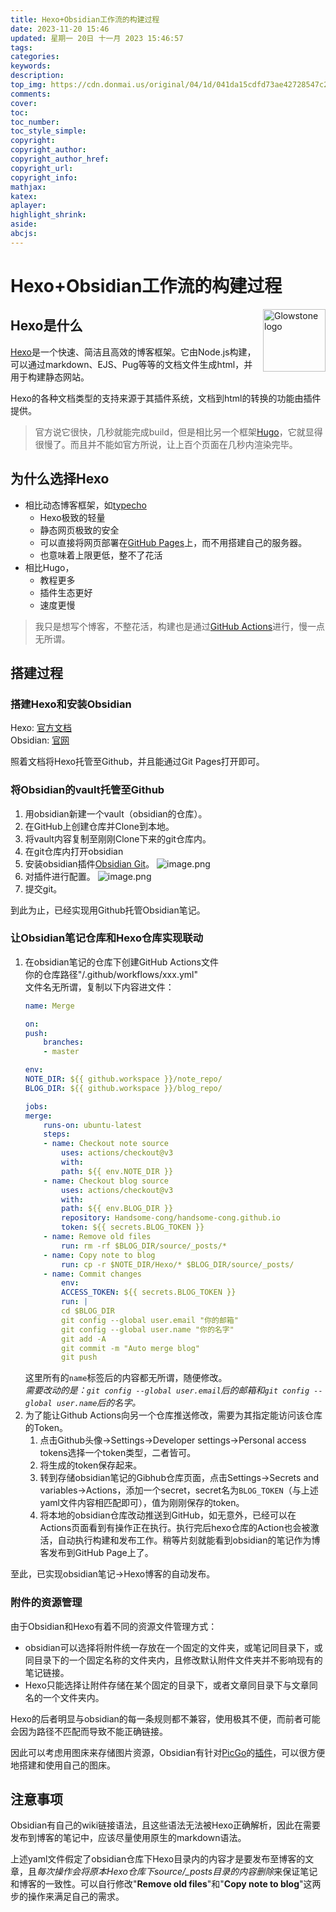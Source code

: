 ```yaml
---
title: Hexo+Obsidian工作流的构建过程
date: 2023-11-20 15:46
updated: 星期一 20日 十一月 2023 15:46:57
tags:
categories:
keywords:
description:
top_img: https://cdn.donmai.us/original/04/1d/041da15cdfd73ae42728547c20e28ff8.jpg
comments:
cover:
toc:
toc_number:
toc_style_simple:
copyright:
copyright_author:
copyright_author_href:
copyright_url:
copyright_info:
mathjax:
katex:
aplayer:
highlight_shrink:
aside:
abcjs:
---
```

# Hexo+Obsidian工作流的构建过程
<img align="right" alt="Glowstone logo" width="100" src="https://hexo.io/logo.svg">

## Hexo是什么
[Hexo](https://hexo.io/)是一个快速、简洁且高效的博客框架。它由Node.js构建，可以通过markdown、EJS、Pug等等的文档文件生成html，并用于构建静态网站。

Hexo的各种文档类型的支持来源于其插件系统，文档到html的转换的功能由插件提供。

> 官方说它很快，几秒就能完成build，但是相比另一个框架[Hugo](https://gohugo.io/)，它就显得很慢了。而且并不能如官方所说，让上百个页面在几秒内渲染完毕。

## 为什么选择Hexo
- 相比动态博客框架，如[typecho](https://typecho.org/)
	- Hexo极致的轻量 
	- 静态网页极致的安全 
	- 可以直接将网页部署在[GitHub Pages](https://pages.github.com/)上，而不用搭建自己的服务器。
	- 也意味着上限更低，整不了花活
- 相比Hugo，
	- 教程更多
	- 插件生态更好
	- 速度更慢

> 我只是想写个博客，不整花活，构建也是通过[GitHub Actions](https://docs.github.com/zh/actions)进行，慢一点无所谓。

## 搭建过程
### 搭建Hexo和安装Obsidian
Hexo: [官方文档](https://hexo.io/zh-cn/docs/)  
Obsidian: [官网](https://obsidian.md/)

照着文档将Hexo托管至Github，并且能通过Git Pages打开即可。
### 将Obsidian的vault托管至Github
1. 用obsidian新建一个vault（obsidian的仓库）。
2. 在GitHub上创建仓库并Clone到本地。
3. 将vault内容复制至刚刚Clone下来的git仓库内。
4. 在git仓库内打开obsidian
5. 安装obsidian插件[Obsidian Git](https://github.com/denolehov/obsidian-git)。
	![image.png](https://raw.githubusercontent.com/Handsome-cong/hexo-pic-bed/main/image/20231120163739.png?token=ARWIVJUA4PNZ2PCGPXBVS4DFLMNQ6)
6. 对插件进行配置。
	![image.png](https://raw.githubusercontent.com/Handsome-cong/hexo-pic-bed/main/image/20231120164041.png?token=ARWIVJTOWRCCF65XSZWY7B3FLMN4M)
7. 提交git。

到此为止，已经实现用Github托管Obsidian笔记。

### 让Obsidian笔记仓库和Hexo仓库实现联动
1. 在obsidian笔记的仓库下创建GitHub Actions文件  
	你的仓库路径"/.github/workflows/xxx.yml"  
	文件名无所谓，复制以下内容进文件：
	```yaml
	name: Merge

	on:
	push:
		branches:
		- master

	env:
	NOTE_DIR: ${{ github.workspace }}/note_repo/
	BLOG_DIR: ${{ github.workspace }}/blog_repo/

	jobs:
	merge:
		runs-on: ubuntu-latest
		steps:
		- name: Checkout note source
			uses: actions/checkout@v3
			with:
			path: ${{ env.NOTE_DIR }}
		- name: Checkout blog source
			uses: actions/checkout@v3
			with:
			path: ${{ env.BLOG_DIR }}
			repository: Handsome-cong/handsome-cong.github.io
			token: ${{ secrets.BLOG_TOKEN }}
		- name: Remove old files
			run: rm -rf $BLOG_DIR/source/_posts/*
		- name: Copy note to blog
			run: cp -r $NOTE_DIR/Hexo/* $BLOG_DIR/source/_posts/
		- name: Commit changes
			env:
			ACCESS_TOKEN: ${{ secrets.BLOG_TOKEN }}
			run: |
			cd $BLOG_DIR
			git config --global user.email "你的邮箱"
			git config --global user.name "你的名字"
			git add -A
			git commit -m "Auto merge blog"
			git push
	```
	这里所有的`name`标签后的内容都无所谓，随便修改。  
	*需要改动的是：`git config --global user.email`后的邮箱和`git config --global user.name`后的名字。*
2. 为了能让Github Actions向另一个仓库推送修改，需要为其指定能访问该仓库的Token。
	1. 点击Github头像->Settings->Developer settings->Personal access tokens选择一个token类型，二者皆可。
	2. 将生成的token保存起来。
	3. 转到存储obsidian笔记的Gibhub仓库页面，点击Settings->Secrets and variables->Actions，添加一个secret，secret名为`BLOG_TOKEN`（与上述yaml文件内容相匹配即可），值为刚刚保存的token。
	4. 将本地的obsidian仓库改动推送到GitHub，如无意外，已经可以在Actions页面看到有操作正在执行。执行完后hexo仓库的Action也会被激活，自动执行构建和发布工作。稍等片刻就能看到obsidian的笔记作为博客发布到GitHub Page上了。

至此，已实现obsidian笔记->Hexo博客的自动发布。

### 附件的资源管理
由于Obsidian和Hexo有着不同的资源文件管理方式：
- obsidian可以选择将附件统一存放在一个固定的文件夹，或笔记同目录下，或同目录下的一个固定名称的文件夹内，且修改默认附件文件夹并不影响现有的笔记链接。
- Hexo只能选择让附件存储在某个固定的目录下，或者文章同目录下与文章同名的一个文件夹内。 

Hexo的后者明显与obsidian的每一条规则都不兼容，使用极其不便，而前者可能会因为路径不匹配而导致不能正确链接。

因此可以考虑用图床来存储图片资源，Obsidian有针对[PicGo](https://picgo.github.io/PicGo-Doc/)的[插件](https://github.com/renmu123/obsidian-image-auto-upload-plugin)，可以很方便地搭建和使用自己的图床。

## 注意事项
Obsidian有自己的wiki链接语法，且这些语法无法被Hexo正确解析，因此在需要发布到博客的笔记中，应该尽量使用原生的markdown语法。

上述yaml文件假定了obsidian仓库下Hexo目录内的内容才是要发布至博客的文章，且*每次操作会将原本Hexo仓库下source/\_posts目录的内容删除*来保证笔记和博客的一致性。可以自行修改"**Remove old files**"和"**Copy note to blog**"这两步的操作来满足自己的需求。